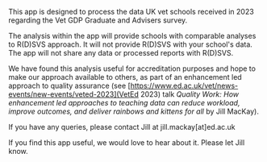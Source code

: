 This app is designed to process the data UK vet schools received in 2023 regarding the Vet GDP Graduate and Advisers survey.

The analysis within the app will provide schools with comparable analyses to R(D)SVS approach. It will not provide R(D)SVS with your school's data. The app will not share any data or processed reports with R(D)SVS. 

We have found this analysis useful for accreditation purposes and hope to make our approach available to others, as part of an enhancement led approach to quality assurance (see [https://www.ed.ac.uk/vet/news-events/new-events/veted-2023](VetEd 2023) talk *Quality Work: How enhancement led approaches to teaching data can reduce workload, improve outcomes, and deliver rainbows and kittens for all* by Jill MacKay).


If you have any queries, please contact Jill at jill.mackay[at]ed.ac.uk

If you find this app useful, we would love to hear about it. Please let Jill know. 